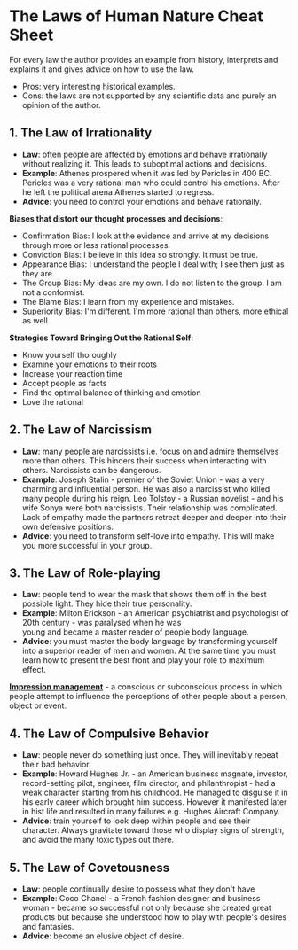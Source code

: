 # The Laws of Human Nature Cheat Sheet

For every law the author provides an example from history, interprets and explains it and gives advice on how to use the 
law. 

- Pros: very interesting historical examples. 
- Cons: the laws are not supported by any scientific data and purely an opinion of the author.

## 1. The Law of Irrationality
   
- **Law**: often people are affected by emotions and behave irrationally without realizing it. This leads to suboptimal
actions and decisions.
- **Example**: Athenes prospered when it was led by Pericles in 400 BC. Pericles was a very rational 
man who could control his emotions. After he left the political arena Athenes started to regress.
- **Advice**: you need to control your emotions and behave rationally.

**Biases that distort our thought processes and decisions**:

- Confirmation Bias: I look at the evidence and arrive at my decisions through more or less rational processes.
- Conviction Bias: I believe in this idea so strongly. It must be true.
- Appearance Bias: I understand the people I deal with; I see them just as they are.                     
- The Group Bias: My ideas are my own. I do not listen to the group. I am not a conformist.
- The Blame Bias: I learn from my experience and mistakes.
- Superiority Bias: I'm different. I'm more rational than others, more ethical as well.

**Strategies Toward Bringing Out the Rational Self**:

- Know yourself thoroughly
- Examine your emotions to their roots
- Increase your reaction time
- Accept people as facts
- Find the optimal balance of thinking and emotion
- Love the rational

## 2. The Law of Narcissism

- **Law**: many people are narcissists i.e. focus on and admire themselves more than others. This hinders their success
when interacting with others. Narcissists can be dangerous.
- **Example**: Joseph Stalin - premier of the Soviet Union - was a very charming and influential person. He was 
also a narcissist who killed many people during his reign. Leo Tolstoy - a Russian novelist - and his wife Sonya were 
both narcissists. Their relationship was complicated. Lack of empathy made the partners retreat deeper and deeper 
into their own defensive positions.                               
- **Advice**: you need to transform self-love into empathy. This will make you more successful in your group.

## 3. The Law of Role-playing

- **Law**: people tend to wear the mask that shows them off in the best possible light. 
They hide their true personality.
- **Example**: Milton Erickson - an American psychiatrist and psychologist of 20th century - was paralysed when he was  
young and became a master reader of people body language.                           
- **Advice**: you must master the body language by transforming yourself into a superior reader of men and women. At 
the same time you must learn how to present the best front and play your role to maximum effect.

**[Impression management](https://en.wikipedia.org/wiki/Impression_management)** - a conscious or subconscious process in which people attempt to influence the perceptions 
of other people about a person, object or event. 

## 4. The Law of Compulsive Behavior

- **Law**: people never do something just once. They will inevitably repeat their bad behavior.
- **Example**: Howard Hughes Jr. - an American business magnate, investor, record-setting pilot, 
engineer, film director, and philanthropist - had a weak character starting from his childhood. He managed to disguise
it in his early career which brought him success. However it manifested later in hist life and resulted in many
failures e.g. Hughes Aircraft Company.                     
- **Advice**: train yourself to look deep within people and see their character. Always gravitate toward those 
who display signs of strength, and avoid the many toxic types out there.

## 5. The Law of Covetousness

- **Law**: people continually desire to possess what they don't have
- **Example**: Coco Chanel - a French fashion designer and business woman - became so successful not only because she
created great products but because she understood how to play with people's desires and fantasies.                     
- **Advice**: become an elusive object of desire.


